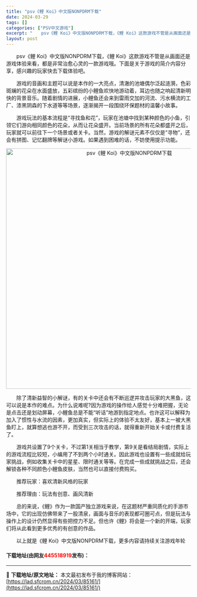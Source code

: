 ```yaml
---
title: "psv《鲤 Koi》中文版NONPDRM下载"
date: 2024-03-29
tags: []
categories: ["PSV中文游戏"]
excerpt: "　　psv《鲤 Koi》中文版NONPDRM下载，《鲤 Koi》这款游戏不管是从画面还是游戏体验来看，都是非常治愈心灵的一款游戏哦。下面是关于游戏的简介内容分享，感兴趣的玩家快去下载体验吧。 　　游戏的音画和主题可以说是本作的一大亮点，清澈的池塘偶尔泛起涟漪，色彩斑斓的花朵在水面盛放，五彩缤纷的小鲤&hellip;"
layout: post
---
```


 <p>　　psv《鲤 Koi》中文版NONPDRM下载，《鲤 Koi》这款游戏不管是从画面还是游戏体验来看，都是非常治愈心灵的一款游戏哦。下面是关于游戏的简介内容分享，感兴趣的玩家快去下载体验吧。</p> <p>　　游戏的音画和主题可以说是本作的一大亮点，清澈的池塘偶尔泛起涟漪，色彩斑斓的花朵在水面盛放，五彩缤纷的小鲤鱼欢快地游动着，耳边也随之响起清新明快的背景音乐。随着剧情的进展，小鲤鱼还会来到雷雨交加的河流、污水横流的工厂、漆黑阴森的下水道等等场景，逐渐揭开一段围绕环保题材的温馨小故事。</p> <p>　　游戏玩法的基本流程是&ldquo;寻找鱼和花&rdquo;，玩家在池塘中找到某种颜色的小鱼，引领它们游向相同颜色的花朵，从而让花朵盛开。当前场景的所有花朵都盛开之后，玩家就可以前往下一个场景或者关卡。当然，游戏的解谜元素不仅仅是&ldquo;寻物&rdquo;，还会有拼图、记忆翻牌等解谜小游戏。如果遇到困难的话，不妨使用提示功能。</p> <p align="center"><img align="" border="0" src="https://lad.sfcrom.cn/wp-content/uploads/2024/03/20240329_6606724fdfbad.jpg" width="656" alt="psv《鲤 Koi》中文版NONPDRM下载" /></p> <p>　　除了清新益智的小解谜，有的关卡中还会有不断巡逻并攻击玩家的大黑鱼，这可以说是本作的难点。为什么说难呢?因为游戏的操作给人感觉十分难把握，无论是点击还是划动屏幕，小鲤鱼总是不能&ldquo;听话&rdquo;地游到指定地点。也许这可以解释为加入了惯性与水流的因素，更加真实，但实际上的体验不太友好，基本上一被大黑鱼盯上，就算想逃也游不开，而受到三次攻击的话，就得重新开始关卡或付费复活了。</p> <p>　　游戏共设置了9个关卡，不过第1关相当于教学，第9关是看结局剧情，实际上的游戏流程比较短，小编用了不到两个小时通关。因此游戏也设置有一些成就给玩家挑战，例如收集关卡中的星星、限时通关等等。在完成一些成就挑战之后，还会解锁各种不同颜色小鲤鱼皮肤，当然也可以直接付费购买。</p> <p>　　推荐玩家：喜欢清新风格的玩家</p> <p>　　推荐理由：玩法有创意、画风清新</p> <p>　　总的来说，《鲤》作为一款国产独立游戏来说，在这题材严重同质化的手游市场中，它的出现仿佛带来了一股清泉，画面与音乐的表现都可圈可点，但是玩法与操作上的设计仍然显得有些把控力不足。但也许《鲤》将会是一个新的开端，玩家们将从此看到更多优秀的有创意的作品。</p> <p>　　以上就是《鲤 Koi》中文版NONPDRM下载，更多内容请持续关注游戏年轮</p> <p><h4>下载地址(由网友<font color="red">445518919</font>发布)：</h4></p> 

---
📖 **下载地址/原文地址：** 本文最初发布于我的博客网站：[https://lad.sfcrom.cn/2024/03/85161/](https://lad.sfcrom.cn/2024/03/85161/)
